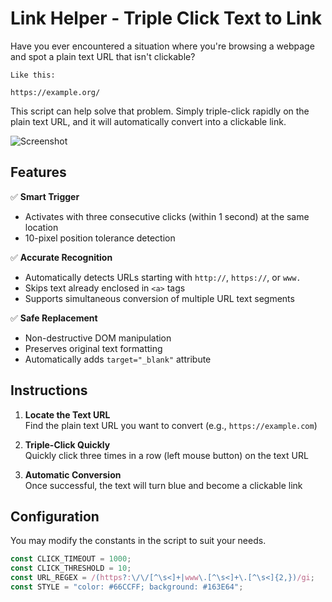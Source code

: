 # Link Helper - Triple Click Text to Link

Have you ever encountered a situation where you're browsing a webpage and spot a plain text URL that isn't clickable?

```plain
Like this:

https://example.org/
```

This script can help solve that problem. Simply triple-click rapidly on the plain text URL, and it will automatically convert into a clickable link.

![Screenshot](https://s2.loli.net/2025/04/04/sWSK4QmZAuXzYfj.gif)

## Features  

✅ **Smart Trigger**  
- Activates with three consecutive clicks (within 1 second) at the same location  
- 10-pixel position tolerance detection  

✅ **Accurate Recognition**  
- Automatically detects URLs starting with `http://`, `https://`, or `www.`  
- Skips text already enclosed in `<a>` tags  
- Supports simultaneous conversion of multiple URL text segments  

✅ **Safe Replacement**  
- Non-destructive DOM manipulation  
- Preserves original text formatting  
- Automatically adds `target="_blank"` attribute  

## Instructions  

1. **Locate the Text URL**  
   Find the plain text URL you want to convert (e.g., `https://example.com`)  

2. **Triple-Click Quickly**  
   Quickly click three times in a row (left mouse button) on the text URL  

3. **Automatic Conversion**  
   Once successful, the text will turn blue and become a clickable link

## Configuration

You may modify the constants in the script to suit your needs.

```javascript
const CLICK_TIMEOUT = 1000;
const CLICK_THRESHOLD = 10;
const URL_REGEX = /(https?:\/\/[^\s<]+|www\.[^\s<]+\.[^\s<]{2,})/gi;
const STYLE = "color: #66CCFF; background: #163E64";
```
